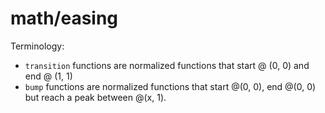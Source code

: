 # math/easing

Terminology:

- `transition` functions are normalized functions that start @ (0, 0) and end @ (1, 1)
- `bump` functions are normalized functions that start @(0, 0), end @(0, 0) but reach a peak between @(x, 1).
